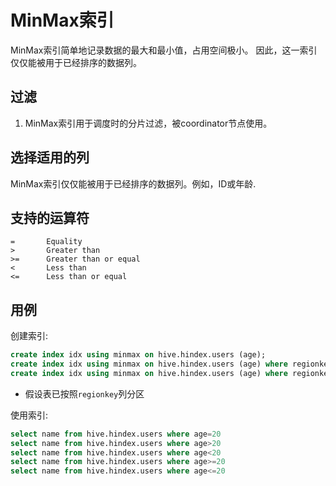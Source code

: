 
# MinMax索引

MinMax索引简单地记录数据的最大和最小值，占用空间极小。
因此，这一索引仅仅能被用于已经排序的数据列。

## 过滤

1. MinMax索引用于调度时的分片过滤，被coordinator节点使用。

## 选择适用的列

MinMax索引仅仅能被用于已经排序的数据列。例如，ID或年龄.

## 支持的运算符

    =       Equality
    >       Greater than
    >=      Greater than or equal
    <       Less than
    <=      Less than or equal

## 用例

创建索引:
```sql
create index idx using minmax on hive.hindex.users (age);
create index idx using minmax on hive.hindex.users (age) where regionkey=1;
create index idx using minmax on hive.hindex.users (age) where regionkey in (3, 1);
```

* 假设表已按照`regionkey`列分区

使用索引:
```sql
select name from hive.hindex.users where age=20
select name from hive.hindex.users where age>20
select name from hive.hindex.users where age<20
select name from hive.hindex.users where age>=20
select name from hive.hindex.users where age<=20
```
